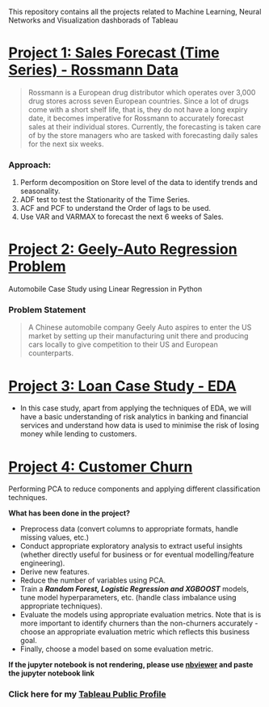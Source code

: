 This repository contains all the projects related to Machine Learning, Neural Networks and Visualization dashborads of Tableau

# [Project 1: Sales Forecast (Time Series) - Rossmann Data](https://github.com/Shreyas-05/Sales-Forecasting-Rossmann)
> Rossmann is a European drug distributor which operates over 3,000 drug stores across seven European countries. Since a lot of drugs come with a short shelf life, that is, they do not have a long expiry date, it becomes imperative for Rossmann to accurately forecast sales at their individual stores. Currently, the forecasting is taken care of by the store managers who are tasked with forecasting daily sales for the next six weeks.

### Approach:
1. Perform decomposition on Store level of the data to identify trends and seasonality.
2. ADF test to test the Stationarity of the Time Series.
3. ACF and PCF to understand the Order of lags to be used.
4. Use VAR and VARMAX to forecast the next 6 weeks of Sales.


# [Project 2: Geely-Auto Regression Problem](https://github.com/Shreyas-05/Geely-Auto-Regression)
Automobile Case Study using Linear Regression in Python

### Problem Statement
> A Chinese automobile company Geely Auto aspires to enter the US market by setting up their manufacturing unit there and producing cars locally to give competition to their US and European counterparts.

# [Project 3: Loan Case Study - EDA](https://github.com/Shreyas-05/EDA)

* In this case study, apart from applying the techniques of EDA, we will have a basic understanding of risk analytics in banking and financial services and understand how data is used to minimise the risk of losing money while lending to customers.

# [Project 4: Customer Churn](https://github.com/Shreyas-05/Customer-Churn)
Performing PCA to reduce components and applying different classification techniques.

**What has been done in the project?**
* Preprocess data (convert columns to appropriate formats, handle missing values, etc.)
* Conduct appropriate exploratory analysis to extract useful insights (whether directly useful for business or for eventual modelling/feature engineering).
* Derive new features.
* Reduce the number of variables using PCA.
* Train a ***Random Forest, Logistic Regression and XGBOOST*** models, tune model hyperparameters, etc. (handle class imbalance using appropriate techniques).
* Evaluate the models using appropriate evaluation metrics. Note that is is more important to identify churners than the non-churners accurately - choose an appropriate evaluation metric which reflects this business goal.
* Finally, choose a model based on some evaluation metric.

**If the jupyter notebook is not rendering, please use [nbviewer](https://nbviewer.jupyter.org/) and paste the jupyter notebook link**


### Click here for my [Tableau Public Profile](https://public.tableau.com/profile/shreyas.s)
